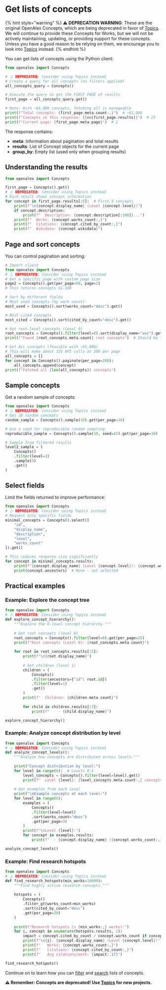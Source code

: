 # Get lists of concepts

{% hint style="warning" %}
⚠️ **DEPRECATION WARNING**: These are the original OpenAlex Concepts, which are being deprecated in favor of [Topics](../topics/README.md). We will continue to provide these Concepts for Works, but we will not be actively maintaining, updating, or providing support for these concepts. Unless you have a good reason to be relying on them, we encourage you to look into [Topics](../topics/README.md) instead.
{% endhint %}

You can get lists of concepts using the Python client:

```python
from openalex import Concepts

# ⚠️ DEPRECATED: Consider using Topics instead
# Create a query for all concepts (no filters applied)
all_concepts_query = Concepts()

# Execute the query to get the FIRST PAGE of results
first_page = all_concepts_query.get()

# Note: With ~65,000 concepts, fetching all is manageable
print(f"Total concepts: {first_page.meta.count:,}")  # ~65,000
print(f"Concepts in this response: {len(first_page.results)}")  # 25
print(f"Current page: {first_page.meta.page}")  # 1
```

The response contains:
- **meta**: Information about pagination and total results
- **results**: List of Concept objects for the current page
- **group_by**: Empty list (used only when grouping results)

## Understanding the results

```python
from openalex import Concepts

first_page = Concepts().get()
# ⚠️ DEPRECATED: Consider using Topics instead
# Each result shows concept information
for concept in first_page.results[:5]:  # First 5 concepts
    print(f"\n{concept.display_name} (Level {concept.level})")
    if concept.description:
        print(f"  Description: {concept.description[:100]}...")
    print(f"  Works: {concept.works_count:,}")
    print(f"  Citations: {concept.cited_by_count:,}")
    print(f"  Wikidata: {concept.wikidata}")
```

## Page and sort concepts

You can control pagination and sorting:

```python
# Import client
from openalex import Concepts
# ⚠️ DEPRECATED: Consider using Topics instead
# Get a specific page with custom page size
page2 = Concepts().get(per_page=50, page=2)
# This returns concepts 51-100

# Sort by different fields
# Most used concepts (by work count)
most_used = Concepts().sort(works_count="desc").get()

# Most cited concepts
most_cited = Concepts().sort(cited_by_count="desc").get()

# Get root-level concepts (level 0)
root_concepts = Concepts().filter(level=0).sort(display_name="asc").get()
print(f"Found {root_concepts.meta.count} root concepts")  # Should be 19

# Get ALL concepts (feasible with ~65,000)
# This will make about 325 API calls at 200 per page
all_concepts = []
for concept in Concepts().paginate(per_page=200):
    all_concepts.append(concept)
print(f"Fetched all {len(all_concepts)} concepts")
```

## Sample concepts

Get a random sample of concepts:

```python
from openalex import Concepts
# ⚠️ DEPRECATED: Consider using Topics instead
# Get 10 random concepts
random_sample = Concepts().sample(10).get(per_page=10)

# Use a seed for reproducible random sampling
reproducible_sample = Concepts().sample(10, seed=42).get(per_page=10)

# Sample from filtered results
level2_sample = (
    Concepts()
    .filter(level=2)
    .sample(5)
    .get()
)
```

## Select fields

Limit the fields returned to improve performance:

```python
from openalex import Concepts
# ⚠️ DEPRECATED: Consider using Topics instead
# Request only specific fields
minimal_concepts = Concepts().select([
    "id",
    "display_name",
    "description",
    "level",
    "works_count"
]).get()

# This reduces response size significantly
for concept in minimal_concepts.results:
    print(f"{concept.display_name} (Level {concept.level}): {concept.works_count:,} works")
    print(concept.ancestors)  # None - not selected
```

## Practical examples

### Example: Explore the concept tree

```python
from openalex import Concepts
# ⚠️ DEPRECATED: Consider using Topics instead
def explore_concept_hierarchy():
    """Explore the 6-level concept hierarchy."""
    
    # Get root concepts (level 0)
    root_concepts = Concepts().filter(level=0).get(per_page=25)
    print(f"Root concepts (Level 0): {root_concepts.meta.count}")
    
    for root in root_concepts.results[:5]:
        print(f"\n{root.display_name}")
        
        # Get children (level 1)
        children = (
            Concepts()
            .filter(ancestors={"id": root.id})
            .filter(level=1)
            .get()
        )
        print(f"  Children: {children.meta.count}")
        
        for child in children.results[:3]:
            print(f"    - {child.display_name}")

explore_concept_hierarchy()
```

### Example: Analyze concept distribution by level

```python
from openalex import Concepts
# ⚠️ DEPRECATED: Consider using Topics instead
def analyze_concept_levels():
    """Analyze how concepts are distributed across levels."""
    
    print("Concept distribution by level:")
    for level in range(6):  # Levels 0-5
        level_concepts = Concepts().filter(level=level).get()
        print(f"  Level {level}: {level_concepts.meta.count:,} concepts")
    
    # Get examples from each level
    print("\nExample concepts at each level:")
    for level in range(6):
        examples = (
            Concepts()
            .filter(level=level)
            .sort(works_count="desc")
            .get(per_page=3)
        )
        print(f"\nLevel {level}:")
        for concept in examples.results:
            print(f"  - {concept.display_name} ({concept.works_count:,} works)")

analyze_concept_levels()
```

### Example: Find research hotspots

```python
from openalex import Concepts
# ⚠️ DEPRECATED: Consider using Topics instead
def find_research_hotspots(min_works=10000):
    """Find highly active research concepts."""
    
    hotspots = (
        Concepts()
        .filter_gt(works_count=min_works)
        .sort(cited_by_count="desc")
        .get(per_page=20)
    )
    
    print(f"Research hotspots (> {min_works:,} works):")
    for i, concept in enumerate(hotspots.results, 1):
        impact = concept.cited_by_count / concept.works_count if concept.works_count > 0 else 0
        print(f"\n{i}. {concept.display_name} (Level {concept.level})")
        print(f"   Works: {concept.works_count:,}")
        print(f"   Citations: {concept.cited_by_count:,}")
        print(f"   Avg citations/work: {impact:.1f}")

find_research_hotspots()
```

Continue on to learn how you can [filter](filter-concepts.md) and [search](search-concepts.md) lists of concepts.

**⚠️ Remember: Concepts are deprecated! Use [Topics](../topics/README.md) for new projects.**
